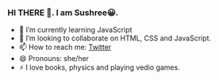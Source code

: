 ### HI THERE 👋. I am Sushree😀.

- 🌱 I’m currently learning JavaScript
- 👯 I’m looking to collaborate on HTML, CSS and JavaScript.
- 📫 How to reach me: [Twitter](https://twitter.com/picodes1)
- 😄 Pronouns: she/her
- ⚡ I love books, physics and playing vedio games.
